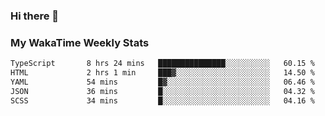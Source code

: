 ### Hi there 👋

<!--
**royschrauwen/royschrauwen** is a ✨ _special_ ✨ repository because its `README.md` (this file) appears on your GitHub profile.

Here are some ideas to get you started:

- 🔭 I’m currently working on ...
- 🌱 I’m currently learning ...
- 👯 I’m looking to collaborate on ...
- 🤔 I’m looking for help with ...
- 💬 Ask me about ...
- 📫 How to reach me: ...
- 😄 Pronouns: ...
- ⚡ Fun fact: ...
-->


### My WakaTime Weekly Stats
<!--START_SECTION:waka-->

```txt
TypeScript       8 hrs 24 mins   ███████████████░░░░░░░░░░   60.15 %
HTML             2 hrs 1 min     ███▓░░░░░░░░░░░░░░░░░░░░░   14.50 %
YAML             54 mins         █▓░░░░░░░░░░░░░░░░░░░░░░░   06.46 %
JSON             36 mins         █░░░░░░░░░░░░░░░░░░░░░░░░   04.32 %
SCSS             34 mins         █░░░░░░░░░░░░░░░░░░░░░░░░   04.16 %
```

<!--END_SECTION:waka-->
